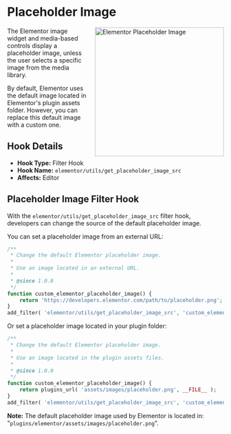 # Placeholder Image

<Badge type="tip" vertical="top" text="Elementor Core" /> <Badge type="warning" vertical="top" text="Basic" />

<img src="/assets/img/elementor-placeholder-image.png" alt="Elementor Placeholder Image" style="float: right; width: 300px; margin-left: 20px; margin-bottom: 20px;">

The Elementor image widget and media-based controls display a placeholder image, unless the user selects a specific image from the media library.

By default, Elementor uses the default image located in Elementor's plugin assets folder. However, you can replace this default image with a custom one.

## Hook Details

* **Hook Type:** Filter Hook
* **Hook Name:** `elementor/utils/get_placeholder_image_src`
* **Affects:** Editor

## Placeholder Image Filter Hook

With the `elementor/utils/get_placeholder_image_src` filter hook, developers can change the source of the default placeholder image.

You can set a placeholder image from an external URL:

```php
/**
 * Change the default Elementor placeholder image.
 *
 * Use an image located in an external URL.
 *
 * @since 1.0.0
 */
function custom_elementor_placeholder_image() {
	return 'https://developers.elementor.com/path/to/placeholder.png';
}
add_filter( 'elementor/utils/get_placeholder_image_src', 'custom_elementor_placeholder_image' );
```

Or set a placeholder image located in your plugin folder:

```php
/**
 * Change the default Elementor placeholder image.
 *
 * Use an image located in the plugin assets files.
 *
 * @since 1.0.0
 */
function custom_elementor_placeholder_image() {
	return plugins_url( 'assets/images/placeholder.png', __FILE__ );
}
add_filter( 'elementor/utils/get_placeholder_image_src', 'custom_elementor_placeholder_image' );
```

**Note:** The default placeholder image used by Elementor is located in: "`plugins/elementor/assets/images/placeholder.png`".
